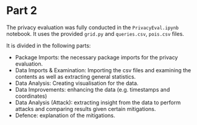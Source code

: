 # Part 2 
The privacy evaluation was fully conducted in the `PrivacyEval.ipynb` notebook. It uses the provided `grid.py` and `queries.csv`, `pois.csv` files. 

It is divided in the following parts:
* Package Imports: the necessary package imports for the privacy evaluation.
* Data Imports & Examination: Importing the csv files and examining the contents as well as extracting general statistics. 
* Data Analysis: Creating visualisation for the data. 
* Data Improvements: enhancing the data (e.g. timestamps and coordinates)
* Data Analysis (Attack): extracting insight from the data to perform attacks and comparing results given certain mitigations. 
* Defence: explanation of the mitigations. 